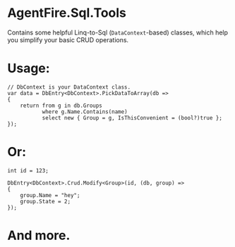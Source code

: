 # AgentFire.Sql.Tools

Contains some helpful Linq-to-Sql (`DataContext`-based) classes, which help you simplify your basic CRUD operations.

# Usage:

    // DbContext is your DataContext class.
    var data = DbEntry<DbContext>.PickDataToArray(db =>
    {
        return from g in db.Groups
               where g.Name.Contains(name)
               select new { Group = g, IsThisConvenient = (bool?)true };
    });
    
# Or:

    int id = 123;

    DbEntry<DbContext>.Crud.Modify<Group>(id, (db, group) =>
    {
        group.Name = "hey";
        group.State = 2;
    });
    
# And more.
